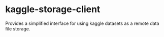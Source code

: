 # kaggle-storage-client

Provides a simplified interface for using kaggle datasets as a remote data file storage.
